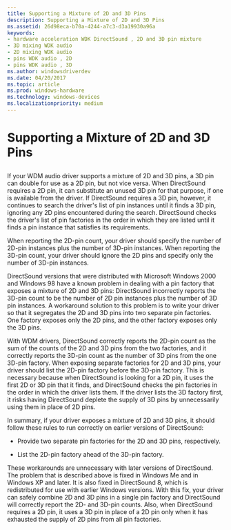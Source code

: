 ```yaml
---
title: Supporting a Mixture of 2D and 3D Pins
description: Supporting a Mixture of 2D and 3D Pins
ms.assetid: 26d98eca-b70a-4244-a7c3-d3a19930a96a
keywords:
- hardware acceleration WDK DirectSound , 2D and 3D pin mixture
- 3D mixing WDK audio
- 2D mixing WDK audio
- pins WDK audio , 2D
- pins WDK audio , 3D
ms.author: windowsdriverdev
ms.date: 04/20/2017
ms.topic: article
ms.prod: windows-hardware
ms.technology: windows-devices
ms.localizationpriority: medium
---
```


# Supporting a Mixture of 2D and 3D Pins


## <span id="supporting_a_mixture_of_2d_and_3d_pins"></span><span id="SUPPORTING_A_MIXTURE_OF_2D_AND_3D_PINS"></span>


If your WDM audio driver supports a mixture of 2D and 3D pins, a 3D pin can double for use as a 2D pin, but not vice versa. When DirectSound requires a 2D pin, it can substitute an unused 3D pin for that purpose, if one is available from the driver. If DirectSound requires a 3D pin, however, it continues to search the driver's list of pin instances until it finds a 3D pin, ignoring any 2D pins encountered during the search. DirectSound checks the driver's list of pin factories in the order in which they are listed until it finds a pin instance that satisfies its requirements.

When reporting the 2D-pin count, your driver should specify the number of 2D-pin instances plus the number of 3D-pin instances. When reporting the 3D-pin count, your driver should ignore the 2D pins and specify only the number of 3D-pin instances.

DirectSound versions that were distributed with Microsoft Windows 2000 and Windows 98 have a known problem in dealing with a pin factory that exposes a mixture of 2D and 3D pins: DirectSound incorrectly reports the 3D-pin count to be the number of 2D pin instances plus the number of 3D pin instances. A workaround solution to this problem is to write your driver so that it segregates the 2D and 3D pins into two separate pin factories. One factory exposes only the 2D pins, and the other factory exposes only the 3D pins.

With WDM drivers, DirectSound correctly reports the 2D-pin count as the sum of the counts of the 2D and 3D pins from the two factories, and it correctly reports the 3D-pin count as the number of 3D pins from the one 3D-pin factory. When exposing separate factories for 2D and 3D pins, your driver should list the 2D-pin factory before the 3D-pin factory. This is necessary because when DirectSound is looking for a 2D pin, it uses the first 2D or 3D pin that it finds, and DirectSound checks the pin factories in the order in which the driver lists them. If the driver lists the 3D factory first, it risks having DirectSound deplete the supply of 3D pins by unnecessarily using them in place of 2D pins.

In summary, if your driver exposes a mixture of 2D and 3D pins, it should follow these rules to run correctly on earlier versions of DirectSound:

-   Provide two separate pin factories for the 2D and 3D pins, respectively.

-   List the 2D-pin factory ahead of the 3D-pin factory.

These workarounds are unnecessary with later versions of DirectSound. The problem that is described above is fixed in Windows Me and in Windows XP and later. It is also fixed in DirectSound 8, which is redistributed for use with earlier Windows versions. With this fix, your driver can safely combine 2D and 3D pins in a single pin factory and DirectSound will correctly report the 2D- and 3D-pin counts. Also, when DirectSound requires a 2D pin, it uses a 3D pin in place of a 2D pin only when it has exhausted the supply of 2D pins from all pin factories.

 

 




